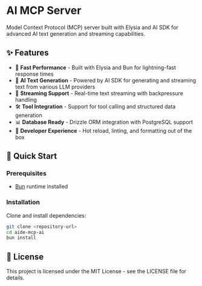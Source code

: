 # AI MCP Server

Model Context Protocol (MCP) server built with Elysia and AI SDK for advanced AI text generation and streaming capabilities.

## ✨ Features

- 🚀 **Fast Performance** - Built with Elysia and Bun for lightning-fast response times
- 🤖 **AI Text Generation** - Powered by AI SDK for generating and streaming text from various LLM providers
- 🔄 **Streaming Support** - Real-time text streaming with backpressure handling
- 🛠️ **Tool Integration** - Support for tool calling and structured data generation
- 📊 **Database Ready** - Drizzle ORM integration with PostgreSQL support
- 🔧 **Developer Experience** - Hot reload, linting, and formatting out of the box

## 🚀 Quick Start

### Prerequisites

- [Bun](https://bun.sh/) runtime installed

### Installation

Clone and install dependencies:

```bash
git clone <repository-url>
cd aide-mcp-ai
bun install
```

## 📄 License

This project is licensed under the MIT License - see the LICENSE file for details.
